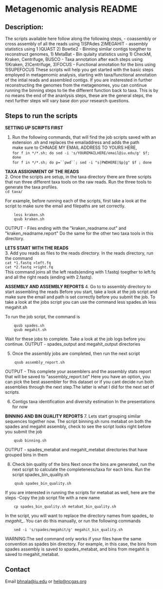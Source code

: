 # Metagenomic analysis README
## Description:
The scripts available here follow along the following steps, - coassembly or cross assembly of all the reads using 1)SPAdes 2)MEGAHIT - assembly statistics using 1 )QUAST 2) Bowtie2 - Binning similar contigs toegther to 
reconstruct genomes, 1) MetaBat - Bin qulaity statistics using 1) CheckM, Kraken, Centrifuge, BUSCO - Taxa annotation after each steps using 1)Kraken, 2)Centrifuge, 3)FOCUS - Functional annotation for the bins using 1)SUPEFOCUS 
These scripts will help you get started with the basic steps employed in metagenomic analysis, starting with taxa/functional annotation of the intial reads and assembled contigs. If you are insterested in further reconstructing 
the genomes from the metagenomes, you can continue running the binning steps to tie the different function back to taxa. This is by no means the end of the ananlysis steps, these are the general steps, the next further steps will 
vary base don your research questions.

## Steps to run the scripts

**SETTING UP SCRIPTS FIRST** 
1. Run the following commands, that will find the job scripts saved with an extension .sh and replaces the emailaddress and adds the path\
        make sure to CHNAGE MY EMAIL ADDRESS TO YOURS HERE,\
        `for f in */*.sh; do sed -i 's/YOUREMAILHERE/email@iu.edu/g' $f; done`\
        `for f in */*.sh; do p=``pwd``; sed -i "s|PWDHERE|$p|g" $f ; done `
        
**TAXA ASSIGNMENT OF THE READS** \
2. Once the scripts are setup, in the taxa directory there are three scripts that run three different taxa tools on the raw reads. Run the three tools to generate the taxa profiles. \
        `cd taxa/` 

For example, before running each of the scripts, first take a look at the script to make sure the email and filepaths are set correctly. 
        
        less kraken.sh
        qsub kraken.sh 

OUTPUT - Files ending with the "kraken_readname.out" and "kraken_readname.report" 
Do the same for the other two taxa tools in this directory. 


**LETS START WITH THE READS** \
3. Add you reads as files to the reads directory. In the reads directory, run the command \
        `cat *1.fastq >left.fq`\
        `cat *2.fastq >right.fq`\
This command joins all the left reads(ending with 1.fastq) toegther to left.fq and all the right reads (ending with 2.fastq). 

**ASSEMBLY AND ASSEMBLY REPORTS** 
4. Go to to assembly directory to start assembling the reads Before you start, take a look 
at the job script and make sure the email and path is set correctly before you submit the job. To take a look at the jobs script you can use the command
        less spades.sh
        less megahit.sh 

To run the job script, the command is
        
        qusb spades.sh
        qsub megahit.sh 

Wait for these jobs to complete. Take a look at the job logs before you continue. 
OUTPUT - spades_output and megahit_output directories 

5. Once the assembly jobs are completed, then run the next script
        
        qsub assembly_report.sh 

OUTPUT - This complete your assemblers and the assembly stats report that will be saved to "assembly_report.txt" Here you have an option, you can pick the best assembler for this dataset or if you 
cant decide run both assemblies through the next step.The latter is what I did for the next set of scripts. 

6. Contigs taxa identification and diversity estimation In the presentations for now 

**BINNING AND BIN QUALITY REPORTS** 
7. Lets start grouping similar sequences together now. The script binning.sh runs metabat on both the spades and megahit assembly, check to see the script looks right before you submit the job
        
        qsub binning.sh 
OUTPUT - spades_metabat and megahit_metabat directories that have grouped bins in them 

8. Check bin quality of the bins Next once the bins are generated, run the next script to calculate the completeness/taxa for each bins. Run the script spades_bin_quality.sh
        
        qsub spades_bin_quality.sh 

If you are interested in running the scripts for metabat as well, here are the steps -Copy the job script file with a new name
        
        cp spades_bin_quality.sh metabat_bin_quality.sh 

In the script, you will want to replace the directory names from spades_ *to megahit_*. You can do this manually, or run the following commands
        
        sed -i 's/spades/megahit/g' megahit_bin_quality.sh 

WARNING:The sed command only works if your files have the same convention as spades bin directory. For example, in this case, the bins from spades assembly is saved to 
spades_metabat, and bins from megahit is saved to megahit_metabat.


## Contact
Email bhnala@iu.edu or help@ncgas.org
